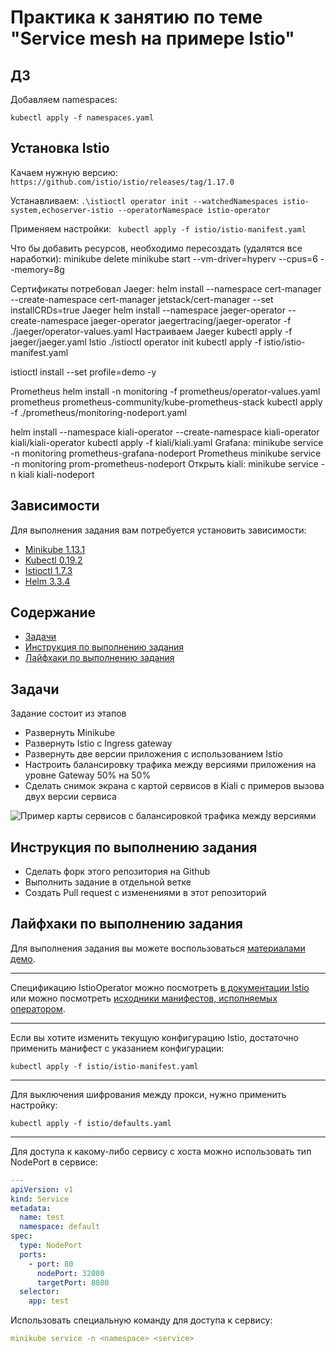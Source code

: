 # Практика к занятию по теме "Service mesh на примере Istio"

## ДЗ

Добавляем namespaces:

```kubectl apply -f namespaces.yaml```

## Установка Istio
Качаем нужную версию:
```https://github.com/istio/istio/releases/tag/1.17.0```

Устанавливаем:
```.\istioctl operator init --watchedNamespaces istio-system,echoserver-istio --operatorNamespace istio-operator```

Применяем настройки:
``` kubectl apply -f istio/istio-manifest.yaml```

Что бы добавить ресурсов, необходимо пересоздать (удалятся все наработки):
minikube delete
minikube start --vm-driver=hyperv --cpus=6 --memory=8g

Сертификаты потребовал Jaeger:
helm install --namespace cert-manager --create-namespace cert-manager jetstack/cert-manager --set installCRDs=true
Jaeger
helm install --namespace jaeger-operator --create-namespace jaeger-operator jaegertracing/jaeger-operator -f ./jaeger/operator-values.yaml
Настраиваем Jaeger
kubectl apply -f jaeger/jaeger.yaml
Istio
./istioctl operator init
kubectl apply -f istio/istio-manifest.yaml

istioctl install --set profile=demo -y

Prometheus
helm install -n monitoring -f prometheus/operator-values.yaml prometheus prometheus-community/kube-prometheus-stack
kubectl apply -f ./prometheus/monitoring-nodeport.yaml

helm install --namespace kiali-operator --create-namespace kiali-operator kiali/kiali-operator
kubectl apply -f kiali/kiali.yaml
Grafana:
minikube service -n monitoring prometheus-grafana-nodeport
Prometheus
minikube service -n monitoring prom-prometheus-nodeport
Открыть kiali:
minikube service -n kiali kiali-nodeport


## Зависимости

Для выполнения задания вам потребуется установить зависимости:

- [Minikube 1.13.1](https://github.com/kubernetes/minikube/releases/tag/v1.13.1)
- [Kubectl 0.19.2](https://github.com/kubernetes/kubectl/releases/tag/v0.19.2)
- [Istioctl 1.7.3](https://github.com/istio/istio/releases/tag/1.9.0)
- [Helm 3.3.4](https://github.com/helm/helm/releases/tag/v3.3.4)

## Содержание

* [Задачи](#Задачи)
* [Инструкция по выполнению задания](#Инструкция-по-выполнению-задания)
* [Лайфхаки по выполнению задания](#Лайфхаки-по-выполнению-задания)

## Задачи

Задание состоит из этапов

- Развернуть Minikube
- Развернуть Istio c Ingress gateway
- Развернуть две версии приложения с использованием Istio
- Настроить балансировку трафика между версиями приложения на уровне Gateway 50% на 50%
- Сделать снимок экрана с картой сервисов в Kiali с примеров вызова двух версии сервиса

![Пример карты сервисов с балансировкой трафика между версиями](kiali-map-example.png)

## Инструкция по выполнению задания

- Сделать форк этого репозитория на Github
- Выполнить задание в отдельной ветке
- Создать Pull request с изменениями в этот репозиторий

## Лайфхаки по выполнению задания

Для выполнения задания вы можете воспользоваться [материалами демо](https://github.com/izhigalko/otus-demo-istio).

---

Спецификацию IstioOperator можно посмотреть
[в документации Istio](https://istio.io/latest/docs/reference/config/istio.operator.v1alpha1/#IstioOperatorSpec)
или можно посмотреть [исходники манифестов, исполняемых оператором](https://github.com/istio/istio/tree/master/manifests).

---

Если вы хотите изменить текущую конфигурацию Istio,
достаточно применить манифест с указанием конфигурации:

```shell script
kubectl apply -f istio/istio-manifest.yaml
```

---

Для выключения шифрования между прокси, нужно применить настройку:

```shell script
kubectl apply -f istio/defaults.yaml
```

---

Для доступа к какому-либо сервису с хоста можно использовать тип NodePort в сервисе:

```yaml
---
apiVersion: v1
kind: Service
metadata:
  name: test
  namespace: default
spec:
  type: NodePort
  ports:
    - port: 80
      nodePort: 32080
      targetPort: 8080
  selector:
    app: test
```

Использовать специальную команду для доступа к сервису:

```yaml
minikube service -n <namespace> <service>
```
